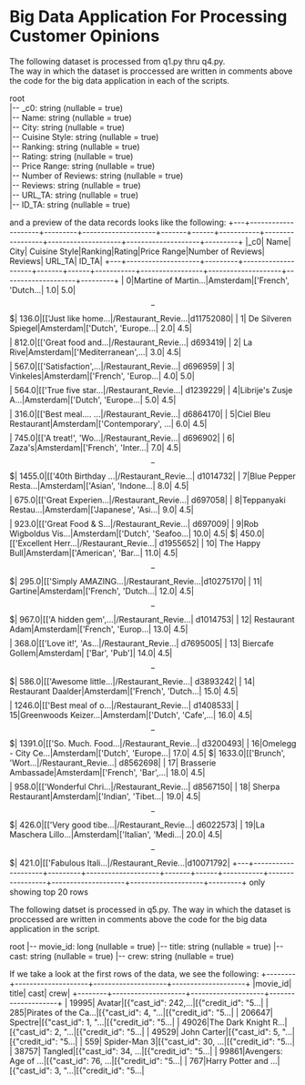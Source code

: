 ﻿# Big Data Application For Processing Customer Opinions
 
The following dataset is processed from q1.py thru q4.py.  
The way in which the dataset is proccessed are written in comments above the code for the big data application in each of the scripts.

root  
|-- _c0: string (nullable = true)  
|-- Name: string (nullable = true)  
|-- City: string (nullable = true)  
|-- Cuisine Style: string (nullable = true)  
|-- Ranking: string (nullable = true)  
|-- Rating: string (nullable = true)  
|-- Price Range: string (nullable = true)  
|-- Number of Reviews: string (nullable = true)  
|-- Reviews: string (nullable = true)  
|-- URL_TA: string (nullable = true)  
|-- ID_TA: string (nullable = true)  
  
and a preview of the data records looks like the following:
+---+--------------------+---------+--------------------+-------+------+-----------+-----------------+--------------------+--------------------+---------+
|_c0| Name| City| Cuisine Style|Ranking|Rating|Price Range|Number of Reviews| Reviews| URL_TA| ID_TA|
+---+--------------------+---------+--------------------+-------+------+-----------+-----------------+--------------------+--------------------+---------+
| 0|Martine of Martin...|Amsterdam|['French', 'Dutch...| 1.0| 5.0| $$ - $$$| 136.0|[['Just like home...|/Restaurant_Revie...|d11752080|
| 1| De Silveren Spiegel|Amsterdam|['Dutch', 'Europe...| 2.0| 4.5| $$$$| 812.0|[['Great food and...|/Restaurant_Revie...| d693419|
| 2| La Rive|Amsterdam|['Mediterranean',...| 3.0| 4.5| $$$$| 567.0|[['Satisfaction',...|/Restaurant_Revie...| d696959|
| 3| Vinkeles|Amsterdam|['French', 'Europ...| 4.0| 5.0| $$$$| 564.0|[['True five star...|/Restaurant_Revie...| d1239229|
| 4|Librije's Zusje A...|Amsterdam|['Dutch', 'Europe...| 5.0| 4.5| $$$$| 316.0|[['Best meal.... ...|/Restaurant_Revie...| d6864170|
| 5|Ciel Bleu Restaurant|Amsterdam|['Contemporary', ...| 6.0| 4.5| $$$$| 745.0|[['A treat!', 'Wo...|/Restaurant_Revie...| d696902|
| 6| Zaza's|Amsterdam|['French', 'Inter...| 7.0| 4.5| $$ - $$$| 1455.0|[['40th Birthday ...|/Restaurant_Revie...| d1014732|
| 7|Blue Pepper Resta...|Amsterdam|['Asian', 'Indone...| 8.0| 4.5| $$$$| 675.0|[['Great Experien...|/Restaurant_Revie...| d697058|
| 8|Teppanyaki Restau...|Amsterdam|['Japanese', 'Asi...| 9.0| 4.5| $$$$| 923.0|[['Great Food & S...|/Restaurant_Revie...| d697009|
| 9|Rob Wigboldus Vis...|Amsterdam|['Dutch', 'Seafoo...| 10.0| 4.5| $| 450.0|[['Excellent Herr...|/Restaurant_Revie...| d1955652|
| 10| The Happy Bull|Amsterdam|['American', 'Bar...| 11.0| 4.5| $$ - $$$| 295.0|[['Simply AMAZING...|/Restaurant_Revie...|d10275170|
| 11| Gartine|Amsterdam|['French', 'Dutch...| 12.0| 4.5| $$ - $$$| 967.0|[['A hidden gem',...|/Restaurant_Revie...| d1014753|
| 12| Restaurant Adam|Amsterdam|['French', 'Europ...| 13.0| 4.5| $$$$| 368.0|[['Love it!', 'As...|/Restaurant_Revie...| d7695005|
| 13| Biercafe Gollem|Amsterdam| ['Bar', 'Pub']| 14.0| 4.5| $$ - $$$| 586.0|[['Awesome little...|/Restaurant_Revie...| d3893242|
| 14| Restaurant Daalder|Amsterdam|['French', 'Dutch...| 15.0| 4.5| $$$$| 1246.0|[['Best meal of o...|/Restaurant_Revie...| d1408533|
| 15|Greenwoods Keizer...|Amsterdam|['Dutch', 'Cafe',...| 16.0| 4.5| $$ - $$$| 1391.0|[['So. Much. Food...|/Restaurant_Revie...| d3200493|
| 16|Omelegg - City Ce...|Amsterdam|['Dutch', 'Europe...| 17.0| 4.5| $| 1633.0|[['Brunch', 'Wort...|/Restaurant_Revie...| d8562698|
| 17| Brasserie Ambassade|Amsterdam|['French', 'Bar',...| 18.0| 4.5| $$$$| 958.0|[['Wonderful Chri...|/Restaurant_Revie...| d8567150|
| 18| Sherpa Restaurant|Amsterdam|['Indian', 'Tibet...| 19.0| 4.5| $$ - $$$| 426.0|[['Very good tibe...|/Restaurant_Revie...| d6022573|
| 19|La Maschera Lillo...|Amsterdam|['Italian', 'Medi...| 20.0| 4.5| $$ - $$$| 421.0|[['Fabulous Itali...|/Restaurant_Revie...|d10071792|
+---+--------------------+---------+--------------------+-------+------+-----------+-----------------+--------------------+--------------------+---------+
only showing top 20 rows



The following datset is processed in q5.py.
The way in which the dataset is proccessed are written in comments above the code for the big data application in the script.

root
|-- movie_id: long (nullable = true)
|-- title: string (nullable = true)
|-- cast: string (nullable = true)
|-- crew: string (nullable = true)

If we take a look at the first rows of the data, we see the following:
+--------+--------------------+--------------------+--------------------+
|movie_id| title| cast| crew|
+--------+--------------------+--------------------+--------------------+
| 19995| Avatar|[{"cast_id": 242,...|[{"credit_id": "5...|
| 285|Pirates of the Ca...|[{"cast_id": 4, "...|[{"credit_id": "5...|
| 206647| Spectre|[{"cast_id": 1, "...|[{"credit_id": "5...|
| 49026|The Dark Knight R...|[{"cast_id": 2, "...|[{"credit_id": "5...|
| 49529| John Carter|[{"cast_id": 5, "...|[{"credit_id": "5...|
| 559| Spider-Man 3|[{"cast_id": 30, ...|[{"credit_id": "5...|
| 38757| Tangled|[{"cast_id": 34, ...|[{"credit_id": "5...|
| 99861|Avengers: Age of ...|[{"cast_id": 76, ...|[{"credit_id": "5...|
| 767|Harry Potter and ...|[{"cast_id": 3, "...|[{"credit_id": "5...|


